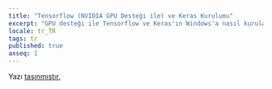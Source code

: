 ```yaml
---
title: "Tensorflow (NVIDIA GPU Desteği ile) ve Keras Kurulumu"
excerpt: "GPU desteği ile Tensorflow ve Keras'ın Windows'a nasıl kurulabileceğini ve olası problem ve çözümleri anlatıyorum."
locale: tr_TR
tags: tr
published: true
axseq: 1
---
```


<!-- markdownlint-capture -->
<!-- markdownlint-disable -->
<script type="text/javascript">
    window.location.href = "https://ayazar.dev/blog/18/tensorflow-nvidia-keras-kurulumu.html";
</script>
<!-- markdownlint-restore -->

Yazı [taşınmıştır.](https://ayazar.dev/blog/18/tensorflow-nvidia-keras-kurulumu.html)

